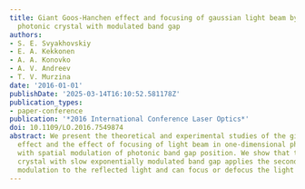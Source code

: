 ```yaml
---
title: Giant Goos-Hanchen effect and focusing of gaussian light beam by one-dimensional
  photonic crystal with modulated band gap
authors:
- S. E. Svyakhovskiy
- E. A. Kekkonen
- A. A. Konovko
- A. V. Andreev
- T. V. Murzina
date: '2016-01-01'
publishDate: '2025-03-14T16:10:52.581178Z'
publication_types:
- paper-conference
publication: '*2016 International Conference Laser Optics*'
doi: 10.1109/LO.2016.7549874
abstract: We present the theoretical and experimental studies of the giant Goos-Hanchen
  effect and the effect of focusing of light beam in one-dimensional photonic crystals
  with spatial modulation of photonic band gap position. We show that the photonic
  crystal with slow exponentially modulated band gap applies the second-order phase
  modulation to the reflected light and can focus or defocus the light beam.
---
```


